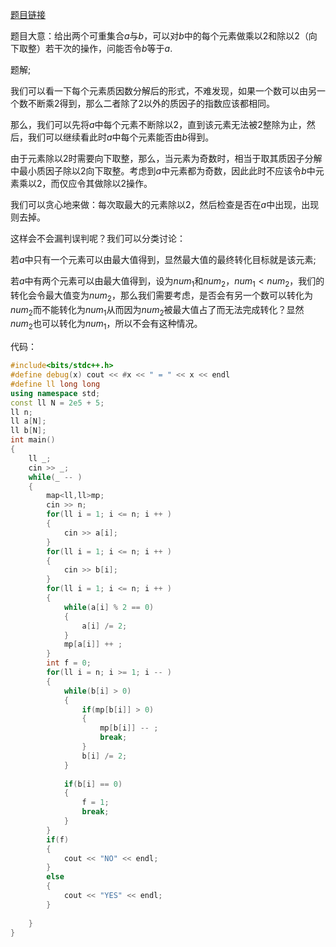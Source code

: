 [题目链接](https://codeforces.com/contest/1702/problem/F)

题目大意：给出两个可重集合$a$与$b$，可以对$b$中的每个元素做乘以$2$和除以$2$（向下取整）若干次的操作，问能否令$b$等于$a$.

题解;

我们可以看一下每个元素质因数分解后的形式，不难发现，如果一个数可以由另一个数不断乘$2$得到，那么二者除了$2$以外的质因子的指数应该都相同。

那么，我们可以先将$a$中每个元素不断除以$2$，直到该元素无法被$2$整除为止，然后，我们可以继续看此时$a$中每个元素能否由$b$得到。

由于元素除以$2$时需要向下取整，那么，当元素为奇数时，相当于取其质因子分解中最小质因子除以$2$向下取整。考虑到$a$中元素都为奇数，因此此时不应该令$b$中元素乘以$2$，而仅应令其做除以$2$操作。

我们可以贪心地来做：每次取最大的元素除以$2$，然后检查是否在$a$中出现，出现则去掉。

这样会不会漏判误判呢？我们可以分类讨论：

若$a$中只有一个元素可以由最大值得到，显然最大值的最终转化目标就是该元素;

若$a$中有两个元素可以由最大值得到，设为$num_1$和$num_2$，$num_1 < num_2$，我们的转化会令最大值变为$num_2$，那么我们需要考虑，是否会有另一个数可以转化为$num_2$而不能转化为$num_1$从而因为$num_2$被最大值占了而无法完成转化？显然$num_2$也可以转化为$num_1$，所以不会有这种情况。

代码：

```cpp
#include<bits/stdc++.h>
#define debug(x) cout << #x << " = " << x << endl
#define ll long long
using namespace std;
const ll N = 2e5 + 5;
ll n;
ll a[N];
ll b[N];
int main()
{
	ll _;
	cin >> _;
	while(_ -- )
	{
		map<ll,ll>mp;
		cin >> n;
		for(ll i = 1; i <= n; i ++ )
		{
			cin >> a[i];
		}
		for(ll i = 1; i <= n; i ++ )
		{
			cin >> b[i];
		}
		for(ll i = 1; i <= n; i ++ )
		{
			while(a[i] % 2 == 0)
			{
				a[i] /= 2;
			}
			mp[a[i]] ++ ;
		}
		int f = 0;
		for(ll i = n; i >= 1; i -- )
		{
			while(b[i] > 0)
			{
				if(mp[b[i]] > 0)
				{
					mp[b[i]] -- ;
					break;		
				}		
				b[i] /= 2;
			}
			
			if(b[i] == 0)
			{
				f = 1;
				break;
			}
		}
		if(f)
		{
			cout << "NO" << endl;
		}
		else
		{
			cout << "YES" << endl;
		}
		
	}
}
```